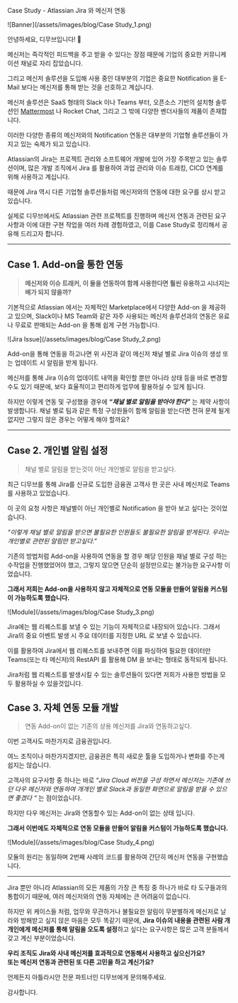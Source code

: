 Case Study - Atlassian Jira 와 메신저 연동

![Banner](/assets/images/blog/Case Study_1.png)

안녕하세요, 디무브입니다! 🎈

메신저는 즉각적인 피드백을 주고 받을 수 있다는 장점 때문에 기업의 중요한 커뮤니케이션 채널로 자리 잡았습니다. 

그리고 메신저 솔루션을 도입해 사용 중인 대부분의 기업은 중요한 Notification 을 E-Mail 보다는 메신저를 통해 받는 것을 선호하고 계십니다.

메신저 솔루션은 SaaS 형태의 Slack 이나 Teams 부터, 오픈소스 기반의 설치형 솔루션인 [Mattermost](http://dmove.co.kr/products/mattermost) 나 Rocket Chat, 그리고 그 밖에 다양한 벤더사들의 제품이 존재합니다. 

이러한 다양한 종류의 메신저와의 Notification 연동은 대부분의 기업형 솔루션들이 가지고 있는 숙제가 되고 있습니다.

Atlassian의 Jira는 프로젝트 관리와 소프트웨어 개발에 있어 가장 주목받고 있는 솔루션이며, 많은 개발 조직에서 Jira 를 활용하여 과업 관리와 이슈 트래킹, CICD 연계를 위해 사용하고 계십니다. 

때문에 Jira 역시 다른 기업형 솔루션들처럼 메신저와의 연동에 대한 요구를 상시 받고 있습니다. 

실제로 디무브에서도 Atlassian 관련 프로젝트를 진행하며 메신저 연동과 관련된 요구사항과 이에 대한 구현 작업을 여러 차례 경험하였고, 이를 Case Study로 정리해서 공유해 드리고자 합니다. 

---
## Case 1. Add-on을 통한 연동 

> **메신저와 이슈 트래커, 이 둘을 연동하여 함께 사용한다면 훨씬 유용하고 시너지는 배가 되지 않을까?**

기본적으로 Atlassian 에서는 자체적인 Marketplace에서 다양한 Add-on 을 제공하고 있으며, Slack이나 MS Team와 같은 자주 사용되는 메신저 솔루션과의 연동은 유료나 무료로 판매되는 Add-on 을 통해 쉽게 구현 가능합니다.

![Jira Issue](/assets/images/blog/Case Study_2.png)

Add-on을 통해 연동을 하고나면 위 사진과 같이 메신저 채널 별로 Jira 이슈의 생성 또는 업데이트 시 알림을 받게 됩니다.  

메신저를 통해 Jira 이슈의 업데이트 내역을 확인할 뿐만 아니라 상태 등을 바로 변경할 수도 있기 때문에, 보다 효율적이고 편리하게 업무에 활용하실 수 있게 됩니다. 

하지만 이렇게 연동 및 구성했을 경우에 **“**_**채널 별로 알림을 받아야 한다”**_ 는 제약 사항이 발생합니다. 
채널 별로 팀과 같은 특정 구성원들이 함께 알림을 받는다면 전혀 문제 될게 없지만 그렇지 않은 경우는 어떻게 해야 할까요? 

---

## Case 2. 개인별 알림 설정

> 채널 별로 알림을 받는것이 아닌 개인별로 알림을 받고싶다.

최근 디무브를 통해 Jira를 신규로 도입한 금융권 고객사 한 곳은 사내 메신저로 Teams를 사용하고 있었습니다. 

이 곳의 요청 사항은 채널별이 아닌 개인별로 Notification 을 받아 보고 싶다는 것이었습니다.

_“이렇게 채널 별로 알림을 받으면 불필요한 인원들도 불필요한 알림을 받게된다. 우리는 개인별로 관련된 알림만 받고싶다.”_

기존의 방법처럼 Add-on을 사용하여 연동을 할 경우 해당 인원을 채널 별로 구성 하는 수작업을 진행했었어야 했고, 그렇지 않으면 단순히 설정만으로는 불가능한 요구사항 이었습니다. 

**그래서 저희는 Add-on을 사용하지 않고 자체적으로 연동 모듈을 만들어 알림을 커스텀이 가능하도록 했습니다.**

![Module](/assets/images/blog/Case Study_3.png)

Jira에는 웹 리퀘스트를 보낼 수 있는 기능이 자체적으로 내장되어 있습니다. 그래서 Jira의 중요 이벤트 발생 시 주요 데이터를 지정한 URL 로 보낼 수 있습니다. 

이를 활용하여 Jira에서 웹 리퀘스트를 보내주면 이를 파싱하여 필요한 데이터만 Teams(또는 타 메신저)의 RestAPI 를 활용해 DM 을 보내는 형태로 동작되게 됩니다.

Jira처럼 웹 리퀘스트를 발생시킬 수 있는 솔루션들이 있다면 저희가 사용한 방법을 모두 활용하실 수 있을것입니다.

## Case 3. 자체 연동 모듈 개발 

> 연동 Add-on이 없는 기존의 상용 메신저를 Jira와 연동하고싶다.

이번 고객사도 마찬가지로 금융권입니다. 

여느 조직이나 마찬가지겠지만, 금융권은 특히 새로운 툴을 도입하거나 변화를 주는게 쉽지는 않습니다.  

 고객사의 요구사항 중 하나는 바로 “_Jira Cloud 버전을 구성 하면서 메신저는 기존에 쓰던 다우 메신저와 연동하여 개개인 별로 Slack과 동일한 화면으로 알림을 받을 수 있으면 좋겠다 “_ 는 점이었습니다.  

하지만 다우 메신저는 Jira와 연동할수 있는 Add-on이 없는 상태 입니다. 

**그래서 이번에도 자체적으로 연동 모듈을 만들어 알림을 커스텀이 가능하도록 했습니다.**

![Module](/assets/images/blog/Case Study_4.png)

모듈의 원리는 동일하며 2번째 사례의 코드를 활용하여 간단히 메신저 연동을 구현했습니다.

---

Jira 뿐만 아니라 Atlassian의 모든 제품의 가장 큰 특징 중 하나가 바로 타 도구들과의 통합이기 때문에, 여러 메신저와의 연동 자체에는 큰 어려움이 없습니다.

하지만 위 케이스들 처럼, 업무와 무관하거나 불필요한 알림이 무분별하게 메신저로 날라와 방해받고 싶지 않은 마음은 모두 똑같기 때문에, **Jira 이슈의 내용을 관련된 사람 개개인에게 메신저를 통해 알림을 오도록 설정**하고 싶다는 요구사항은 많은 고객 분들께서 갖고 계신 부분이었습니다.

**우리 조직도 Jira와 사내 메신저를 효과적으로 연동해서 사용하고 싶으신가요?**  
**또는 메신저 연동과 관련된 또 다른 고민을 하고 계신가요?**

언제든지 아틀라시안 전문 파트너인 디무브에게 문의해주세요.

감사합니다.
<!--stackedit_data:
eyJoaXN0b3J5IjpbLTE2ODcwOTk3NzMsODA3MTg2MTgwLC0xMz
IwNjExMjIxLC0xNTE3OTEzNTM4LC0yMDIzNDM4MzEzLDEwNzY1
MzAxOTgsMTA3NTE0Mzk0OF19
-->